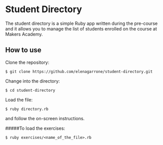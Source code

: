 Student Directory
=================

The student directory is a simple Ruby app written during the pre-course and it allows you to manage the list of students enrolled on the course at Makers Academy.

How to use
----------

Clone the repository:
```shell
$ git clone https://github.com/elenagarrone/student-directory.git
```
Change into the directory:
```shell
$ cd student-directory
```
Load the file:
```shell
$ ruby directory.rb
```
and follow the on-screen instructions.

#####To load the exercises:
```shell
$ ruby exercises/<name_of_the_file>.rb
```
